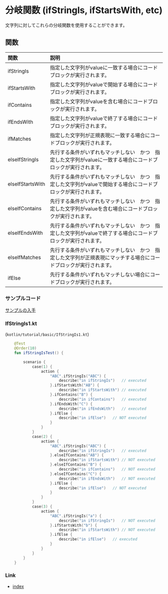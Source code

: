 # 分岐関数 (ifStringIs, ifStartsWith, etc)

文字列に対してこれらの分岐関数を使用することができます。

## 関数

| 関数               | 説明                                                        |
|:-----------------|:----------------------------------------------------------|
| ifStringIs       | 指定した文字列がvalueに一致する場合にコードブロックが実行されます。                      |
| ifStartsWith     | 指定した文字列がvalueで開始する場合にコードブロックが実行されます。                      |
| ifContains       | 指定した文字列がvalueを含む場合にコードブロックが実行されます。                        |
| ifEndsWith       | 指定した文字列がvalueで終了する場合にコードブロックが実行されます。                      |
| ifMatches        | 指定した文字列が正規表現に一致する場合にコードブロックが実行されます。                       |
| elseIfStringIs   | 先行する条件がいずれもマッチしない　かつ　指定した文字列がvalueに一致する場合にコードブロックが実行されます。 |
| elseIfStartsWith | 先行する条件がいずれもマッチしない　かつ　指定した文字列がvalueで開始する場合にコードブロックが実行されます。 |
| elseIfContains   | 先行する条件がいずれもマッチしない　かつ　指定した文字列がvalueを含む場合にコードブロックが実行されます。   |
| elseIfEndsWith   | 先行する条件がいずれもマッチしない　かつ　指定した文字列がvalueで終了する場合にコードブロックが実行されます。 |
| elseIfMatches    | 先行する条件がいずれもマッチしない　かつ　指定した文字列が正規表現にマッチする場合にコードブロックが実行されます。 |
| ifElse           | 先行する条件がいずれもマッチしない場合にコードブロックが実行されます。                       |

### サンプルコード

[サンプルの入手](../../../getting_samples_ja.md)

### IfStringIs1.kt

(`kotlin/tutorial/basic/IfStringIs1.kt`)

```kotlin
    @Test
    @Order(10)
    fun ifStringIsTest() {

        scenario {
            case(1) {
                action {
                    "ABC".ifStringIs("ABC") {
                        describe("in ifStringIs")   // executed
                    }.ifStartsWith("AB") {
                        describe("in ifStartsWith") // executed
                    }.ifContains("B") {
                        describe("in ifContains")   // executed
                    }.ifEndsWith("C") {
                        describe("in ifEndsWith")   // executed
                    }.ifElse {
                        describe("in ifElse")   // NOT executed
                    }
                }
            }
            case(2) {
                action {
                    "ABC".ifStringIs("ABC") {
                        describe("in ifStringIs")   // executed
                    }.elseIfContains("AB") {
                        describe("in ifStartsWith") // NOT executed
                    }.elseIfContains("B") {
                        describe("in ifContains")   // NOT executed
                    }.elseIfContains("C") {
                        describe("in ifEndsWith")   // NOT executed
                    }.ifElse {
                        describe("in ifElse")   // NOT executed
                    }
                }
            }
            case(3) {
                action {
                    "ABC".ifStringIs("a") {
                        describe("in ifStringIs")   // NOT executed
                    }.ifStartsWith("b") {
                        describe("in ifStartsWith") // NOT executed
                    }.ifElse {
                        describe("in ifElse")   // executed
                    }
                }
            }
        }
    }
```

### Link

- [index](../../../../index_ja.md)

